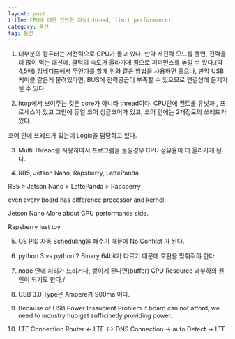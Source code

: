 ```yaml
---
layout: post
title: CPU에 대한 간단한 지식(thread, limit performance)
category: 통신
tag: 통신
---
```


1. 대부분의 컴퓨터는 저전력으로 CPU가 돌고 있다.
만약 저전력 모드를 풀면, 전력을 더 많이 먹는 대신에, 클럭의 속도가 올라가게 됨으로 퍼퍼먼스를 높일 수 있다.(약 4,5배)
임베디드에서 무언가를 할때 위와 같은 방법을 사용하면 좋으나, 만약 USB케이블 같은게 물려있다면, BUS에 전력공급이 부족할 수 있으므로 연결성에 문제가 될 수 있다.

2. htop에서 보여주는 것은 core가 아니라 thread이다.
CPU안에 컨트롤 유닛과 , 프로세스가 있고 그안에 듀얼 코어 싱글코어가 있고, 코어 안에는 2개정도의 쓰레드가 있다.

코어 안에 뜨레드가 있는데 Logic을 담당하고 있다.


3. Multi Thread를 사용하여서 프로그램을 돌릴경우 CPU 점유율이 더 올라가게 된다.

4. RB5, Jetson Nano, Rapsberry, LattePanda

RB5 > Jetson Nano > LattePanda > Rapsberry

even every board has difference processor and kernel.

Jetson Nano More about GPU performance side.

Rapsberry just toy


5. OS PID 자동 Scheduling을 해주기 때문에 No Confilct 가 된다.

6. python 3 vs python 2
Binary 64bit가 다르기 때문에 호환을 맞춰줘야 한다.

7. node 안에 처리가 느리거나, 쌓이게 된다면(buffer) CPU Resource 과부하의 원인이 되기도 한다./

8. USB 3.0 Type은 Ampere가 900ma 이다.

9. Because of USB Power Inssucient Problem if board can not afford, we need to industry hub get sufficinetly providing power.

10. LTE Connection
Router <- LTE <-> DNS Connection -> auto Detect -> LTE
